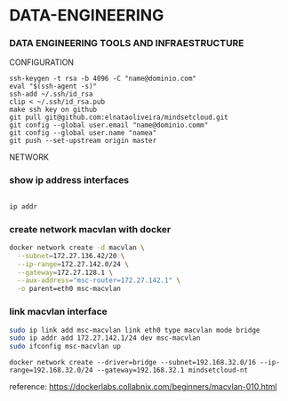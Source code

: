 # DATA-ENGINEERING
### DATA ENGINEERING TOOLS AND INFRAESTRUCTURE


CONFIGURATION
```
ssh-keygen -t rsa -b 4096 -C "name@dominio.com"
eval "$(ssh-agent -s)"
ssh-add ~/.ssh/id_rsa
clip < ~/.ssh/id_rsa.pub
make ssh key on github
git pull git@github.com:elnataoliveira/mindsetcloud.git
git config --global user.email "name@dominio.comm"
git config --global user.name "namea"
git push --set-upstream origin master
```

NETWORK

### show ip address interfaces
```sh

ip addr

```
### create network macvlan with docker
```sh
docker network create -d macvlan \
  --subnet=172.27.136.42/20 \
  --ip-range=172.27.142.0/24 \
  --gateway=172.27.128.1 \
  --aux-address="msc-router=172.27.142.1" \
  -o parent=eth0 msc-macvlan

```
### link macvlan interface
```sh
sudo ip link add msc-macvlan link eth0 type macvlan mode bridge
sudo ip addr add 172.27.142.1/24 dev msc-macvlan
sudo ifconfig msc-macvlan up
```

```
docker network create --driver=bridge --subnet=192.168.32.0/16 --ip-range=192.168.32.0/24 --gateway=192.168.32.1 mindsetcloud-nt
```
reference: https://dockerlabs.collabnix.com/beginners/macvlan-010.html
